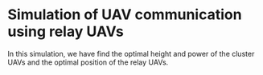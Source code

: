 # Simulation of UAV communication using relay UAVs
In this simulation, we have find the optimal height and power of the cluster UAVs and the optimal position of the relay UAVs.
